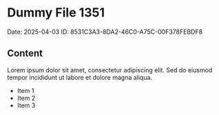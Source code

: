 # Dummy File 1351

Date: 2025-04-03
ID: 8531C3A3-8DA2-46C0-A75C-00F378FEBDF8

## Content

Lorem ipsum dolor sit amet, consectetur adipiscing elit.
Sed do eiusmod tempor incididunt ut labore et dolore magna aliqua.

* Item 1
* Item 2
* Item 3

